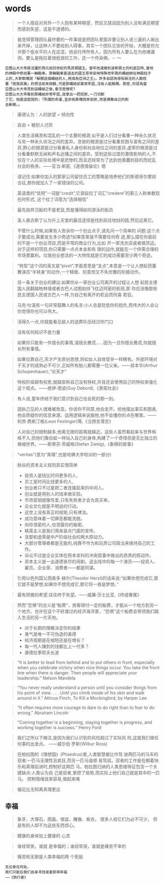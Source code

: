 # words

> 一个人擅自对另外一个人抱有某种期望，然后又擅自因为别人没有满足期望而感到失望，这是不道德的。

> 我觉得管理团队最终要的一件事就是把团队里面非要让别人说三遍的人揪出来开掉，让这种人不要给别人碍事，其实一个团队沦丧的开始，大概是你允许那个低水平的人在这混，他会托垮所有人，因为所有人要么在为他堵漏洞，要么是拖拉着很低效的工作，还一个传染俩。--	～

```
亞歷山大大帝是活躍於西元前四世紀的馬其頓國王。當年他遠徵到波斯領土的利底亞時,當地
的神殿中祭祀著一輛戰車。那輛戰車是過去的國王哥帝安用特殊而牢靠的繩結綁在神殿柱子
上的,大家都傳說「解開這個繩結的人,將成為亞洲之王」。許多自認為很有辦法的人都抱
著「捨我其誰」的想法前來挑戰,可是那繩結卻異常牢固,沒有人能解開。那麼,你認為當
亞歷山大大帝見到這繩結之後,會怎麼做呢?
亞歷山大大帝看到那繩結非常牢固,就拿出一把短劍,一刀切斷
了它。他是這麼說的:「所謂的命運,並非依靠傳說來安排,而是揮舞自己的劍
去斬開。」
```
> 康德认为：人的欲望 = 倾向性

> 自由 = 被别人讨厌

>人类生活痛苦和混乱的一个主要的根源,似乎是人们过分看重一种永久状况与另一种永久状况之间的差异。贪欲的根源是过分看重贫困与富有之间的差异,野心的根源是过分看重私人身份和社会地位之间的差异,虚荣的根源是过分看重默默无闻和声名远播之间的差异。受到这些过度的激情影响的人,不仅在个人的实际处境中是悲惨的,而且还经常为了达到他愚蠢的目的而扰乱社会的秩序。——亚当·斯密,《道德情操论》嗯



> 请记住:如果你加入的那家公司留住员工的策略是培养他们的斯德哥尔摩综合征,那你就加入了一家错误的公司。



> 英语里的“信用”一词是“credit”,它源自拉丁词汇“credere”的第三人称单数现在时形式, 这个拉丁词意为“选择相信”



> 最先抛弃沉船的不是老鼠,而是懂得如何游泳的船员

> 圣人奥古斯丁认为升上天堂的最佳途径是找到前往地狱的路,然后远离它。

>不管什么时候,如果有人告诉你一个创业点子,请先问一个简单的 问题:这个点子要成功,需要发生多少奇迹?如果答案是不需要任何奇 迹,那么摆在你面前的不是一个创业项目,而是平常的商业行为,比如 开一家洗衣店或者搞货运。对于这样的项目,你只需要一点点本金和有 限的运作,就能在一个供需合理的市场里赢利。垃圾创业想法的一大特性就是它的成功需要至少两个奇迹。

>“转型”这个词的英文是“pivot”,字面意思是“支点”,本意是一个让人想起芭蕾舞演员“半转身”的动作,一个精致、刻意但又不失优雅的衔接动作。

>另一条关于创业的建议:如果你从一家创业公司离开的过程让人想 起民主德国人民翻越柏林墙或者古巴人试图劫持飞往迈阿密的航班,那 你应该像那些民主德国人民或古巴人一样,为自己有离开的机会而欣喜 若狂。

> 马克·吐温有一句非常鼓舞人的名言:小人总是贬低你的抱负,而伟大的人会让你觉得你也可以伟大。

> 活得久一点,你就能看见敌人的送葬队伍经过你门口

> 没有任何知识不是力量

> 如果你只能有一件擅长的事情,请擅长撒谎......因为一旦你擅长撒谎,你就擅长所有事情。

> 如果仅靠自己,天才产生原创思想,将如女人自体受孕一样稀有。外部环境对于天才的成熟必不可少,正如所有胎儿都需要一位父亲。——叔本华(Arthur Schopenhauer),“论天才”

> 特权阶级越有权势,就越宣称自己没有特权,并且还会使用自己的特权来强化这个观点。——居伊·德波(Guy Debord),《景观社会》

> 有人说,童年终结于我们意识到自己也会死的那一刻。

> 固执己见的人很难被改变。你说你不同意,他会走开。给他摆出事实和图表,他会质疑你的信息来源。运用逻辑来说服他,他不会懂你的点在哪里。——利昂·费斯汀格(Leon Festinger)等,《当预言落空》

> 人对自己的限制越多,他离无限的距离就越近。这些人虽然看起来与世界格格不入,但他们像白蚁一样钻入自己的身体,构建了一个奇怪但是无比独立的微缩世界。——斯蒂芬·茨威格(Stefan Zweig),《象棋的故事》

> “veritas”(意为“真理”,也是哈佛大学校训的一部分)

> 硅谷的资本主义规则其实很简单
>
> - 投资人是钱比时间更多的人,
> - 员工是时间比钱更多的人,
> - 创业者只不过是把二者连接起来的中间人。
> - 创业就是用别人的钱来做实验。
> - 市场营销就像性爱,只有失败者才会为其买单。
> - 企业文化就是不明说的行动。
> - 这世上没有真正的规矩,只有律法。
> - 成功意味着一切罪恶都能洗脱。
> - 向你泄密的人,也泄露你的秘密。
> - 精英主义是我们用来装点门面的宣传。
> - 贪婪和虚荣是中产阶级社会的两大原动力。
> - 大部分管理者都是无能的,纯靠不作为和玩弄公司政治来维持自己的工作。
> - 诉讼不过是企业实体在照本宣科的冲突叙事中做出的昂贵的假动作。
> - 资本主义是一出道德丧尽的闹剧。这出戏中的每一个演员——投资人、雇员、企业家、消费者——都是同谋。

> 引用以色列国父西奥多·赫尔(Theodor Herzl)的话来说:“如果你想完成它,那它就不是梦想;如果你不想完成它,那它将一直是梦想。”

> 最有把握的希望,往往终于失望。——威廉·莎士比亚,《终成眷属》

> 然而“恐惧”的古义是“船费”，旅客得付一定的船费，才能从一个地方到另一个地方。也许在这个不好渡过的经济海洋里，“恐惧”这个船费会带领我们踏入生活的另一片天地。



> - 对于长期的理解决定你的结果
> - 勇气是唯一不可伪造的美德
> - 经济周期是在缩短还是在增长？
> - 每一代人赚到的钱都比上一代多？
> - 康德拉季耶夫长波



>“It is better to lead from behind and to put others in front, especially when you celebrate victory when nice things occur. You take the front line when there is danger. Then people will appreciate your leadership.” Nelson Mandela



> “You never really understand a person until you consider things from his point of view. . . . Until you climb inside of his skin and walk around in it.” Atticus Finch, To Kill a Mockingbird, by Harper Lee



> “It often requires more courage to dare to do right than to fear to do wrong.” Abraham Lincoln



> “Coming together is a beginning, staying together is progress, and working together is success.” Henry Ford



> 我们之所以下赌注,是因为我们认识到的风险超过了实际风
> 险,这是我们做任何事的出发点。
> ——威尔伯·罗斯(Wilbur Ross)



> 在柏拉图的《理想国》(Phaedrus)里,人类智慧被比作驾
> 驶两匹马的马车的驭者:一匹马无理性且疯狂,而另一匹马温顺
> 易驾驭。驭者的工作是在朝着快乐和真理前进时,控制好这两匹
> 马。柏拉图归纳的人类思维特征包含一个关键缺点:人类认为自
> 己是驭者,掌控了局势,而实际上他们自己就是其中的一匹马。
> 控制情绪说来容易,做起来难

> 偏见比无知离真理更远

## 幸福

> 象牙、大理石、图画、银盆、雕像、紫衣， 很多人视它们为必不可少， 但是有的人却不为这些东西烦心。

> 健康的身体加上健康的 心灵

> 谁经常笑，谁就 是幸福的；谁经常哭，谁就是痛苦不幸的

> 痛苦和无聊是人类幸福的两 个死敌

```
无论身在何处，
我们只能在我们自身寻找或者获得幸福
——《旅行者》
```

